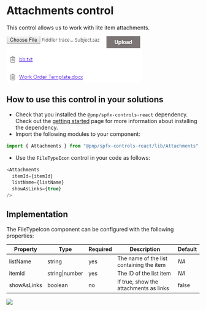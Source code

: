 # Attachments control

This control allows us to work with lite item attachments.

![Attachments](../assets/Attachments.jpg)

## How to use this control in your solutions

- Check that you installed the `@pnp/spfx-controls-react` dependency. Check out the [getting started](../#getting-started) page for more information about installing the dependency.
- Import the following modules to your component:

```TypeScript
import { Attachments } from "@pnp/spfx-controls-react/lib/Attachments";
```

- Use the `FileTypeIcon` control in your code as follows:

```TypeScript
<Attachments
  itemId={itemId}
  listName={listName}
  showAsLinks={true}
/>
```

## Implementation

The FileTypeIcon component can be configured with the following properties:

| Property | Type | Required | Description | Default |
| ---- | ---- | ---- | ---- | ---- |
| listName | string | yes | The name of the list containing the item | _NA_ |
| itemId | string&#124;number | yes | The ID of the list item | _NA_ |
| showAsLinks | boolean | no | If true, show the attachments as links | false |


![](https://telemetry.sharepointpnp.com/sp-dev-fx-controls-react/wiki/controls/Attachments)
